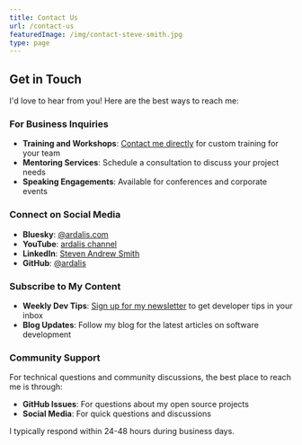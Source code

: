 ```yaml
---
title: Contact Us
url: /contact-us
featuredImage: /img/contact-steve-smith.jpg
type: page
---
```


## Get in Touch

I'd love to hear from you! Here are the best ways to reach me:

### For Business Inquiries

- **Training and Workshops**: [Contact me directly](#) for custom training for your team
- **Mentoring Services**: Schedule a consultation to discuss your project needs
- **Speaking Engagements**: Available for conferences and corporate events

### Connect on Social Media

- **Bluesky**: [@ardalis.com](https://bsky.app/profile/ardalis.com)
- **YouTube**: [ardalis channel](https://www.youtube.com/ardalis/)
- **LinkedIn**: [Steven Andrew Smith](https://www.linkedin.com/in/stevenandrewsmith)
- **GitHub**: [@ardalis](https://github.com/ardalis)

### Subscribe to My Content

- **Weekly Dev Tips**: [Sign up for my newsletter](/tips) to get developer tips in your inbox
- **Blog Updates**: Follow my blog for the latest articles on software development

### Community Support

For technical questions and community discussions, the best place to reach me is through:

- **GitHub Issues**: For questions about my open source projects
- **Social Media**: For quick questions and discussions

I typically respond within 24-48 hours during business days.